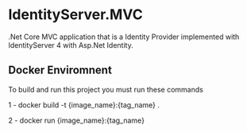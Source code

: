 # IdentityServer.MVC

.Net Core MVC application that is a Identity Provider implemented with IdentityServer 4 with Asp.Net Identity.


## Docker Enviromnent

To build and run this project you must run these commands

1 - docker build -t {image_name}:{tag_name} .

2 - docker run {image_name}:{tag_name}



